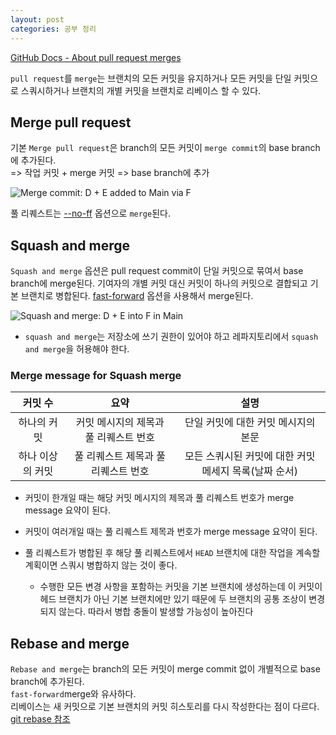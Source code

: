 ```yaml
---
layout: post
categories: 공부 정리
---
```

[GitHub Docs - About pull request merges](https://docs.github.com/en/pull-requests/collaborating-with-pull-requests/incorporating-changes-from-a-pull-request/about-pull-request-merges)

`pull request`를 `merge`는 브랜치의 모든 커밋을 유지하거나 모든 커밋을 단일 커밋으로 스쿼시하거나 브랜치의 개별 커밋을 브랜치로 리베이스 할 수 있다. 

## Merge pull request 
기본 `Merge pull request`은 branch의 모든 커밋이 `merge commit`의 base branch에 추가된다.    
=> 작업 커밋 + merge 커밋 => base branch에 추가 

![Merge commit: D + E added to Main via F](https://docs.github.com/assets/cb-5407/images/help/pull_requests/standard-merge-commit-diagram.png)

풀 리퀘스트는 [--no-ff](https://git-scm.com/docs/git-merge#_fast_forward_merge) 옵션으로 `merge`된다. 

## Squash and merge

`Squash and merge` 옵션은 pull request commit이 단일 커밋으로 묶여서 base branch에 merge된다. 기여자의 개별 커밋 대신 커밋이 하나의 커밋으로 결합되고 기본 브랜치로 병합된다. [fast-forward](https://git-scm.com/docs/git-merge#_fast_forward_merge) 옵션을 사용해서 merge된다.

![Squash and merge: D + E into F in Main](https://docs.github.com/en/pull-requests/collaborating-with-pull-requests/incorporating-changes-from-a-pull-request/about-pull-request-merges)

* `squash and merge`는 저장소에 쓰기 권한이 있어야 하고 레파지토리에서 `squash and merge`을 허용해야 한다.

### Merge message for Squash merge 

|커밋 수| 요약 | 설명 |
| :---: | :---: | :---: |
|하나의 커밋|커밋 메시지의 제목과 풀 리퀘스트 번호| 단일 커밋에 대한 커밋 메시지의 본문|
| 하나 이상의 커밋 | 풀 리퀘스트 제목과 풀 리퀘스트 번호 | 모든 스쿼시된 커밋에 대한 커밋 메세지 목록(날짜 순서)|  

* 커밋이 한개일 때는 해당 커밋 메시지의 제목과 풀 리퀘스트 번호가 merge message 요약이 된다. 
* 커밋이 여러개일 때는 풀 리퀘스트 제목과 번호가 merge message 요약이 된다. 

* 풀 리퀘스트가 병합된 후 해당 풀 리퀘스트에서 `HEAD` 브랜치에 대한  작업을 계속할 계획이면 스쿼시 병합하지 않는 것이 좋다. 
  * 수행한 모든 변경 사항을 포함하는 커밋을 기본 브랜치에 생성하는데 이 커밋이 헤드 브랜치가 아닌 기본 브랜치에만 있기 때문에 두 브랜치의 공통 조상이 변경되지 않는다. 따라서 병합 충돌이 발생할 가능성이 높아진다

## Rebase and merge
`Rebase and merge`는 branch의 모든 커밋이 merge commit 없이 개별적으로 base branch에 추가된다.    
`fast-forward`merge와 유사하다.    
리베이스는 새 커밋으로 기본 브랜치의 커밋 히스토리를 다시 작성한다는 점이 다르다. 
[git rebase 참조](https://git-scm.com/book/en/v2/Git-Branching-Rebasing)
